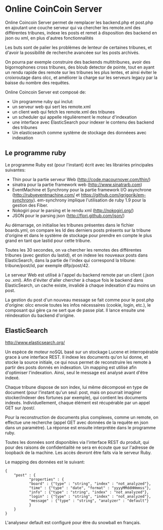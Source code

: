 # Online CoinCoin Server #

Online Coincoin Server permet de remplacer les backend.php et post.php en ajoutant une couche serveur qui va chercher les remote.xml des différentes tribunes, indexe les posts et remet à disposition des backend en json ou xml, en plus d'autres fonctionnalités

Les buts sont de palier les problèmes de lenteur de certaines tribunes, et d'avoir la possibilité de recherche avancéee sur les posts archivés.

On pourra par exemple construire des backends multitribunes, avoir des bigornophones cross tribunes, des bloub detector de pointe, tout en ayant un rendu rapide des remote sur les tribunes les plus lentes, et ainsi éviter le croixroutage dans olcc, et améliorer la charge sur les serveurs legacy par la baisse du nombre des requêtes.
 
Online Coincoin Server est composé de:
 
*  Un programme ruby qui inclut:
  * un serveur web qui sert les remote.xml
  * un client web qui fetch les remote.xml des tribunes
  * un scheduler qui appelle régulièrement le moteur d'indexation
  * une interface avec ElasticSearch pour indexer le contenu des backend des tribunes
* Un elasticsearch comme système de stockage des donnéees avec indexation
 
## Le programme ruby ##

Le programme Ruby est (pour l'instant) écrit avec les librairies principales suivantes:

* Thin pour la partie serveur Web (http://code.macournoyer.com/thin/)
* sinatra pour la partie framework web (http://www.sinatrarb.com)
* EventMachine et Synchrony pour la partie framework I/O asynchrone (http://rubyeventmachine.com/ et https://github.com/igrigorik/em-synchrony). em-synchrony implique l'utilisation de ruby 1.9 pour la gestion des Fiber.
* Nokogiri pour le parsing et le rendu xml (http://nokogiri.org/)
* JSON pour le parsing json (http://flori.github.com/json/) 

Au démarrage, on initialise les tribunes présentes dans le fichier boards.yml, on compare les Id des derniers posts présents sur la tribune d'origine et dans le système de stockage pour prendre en compte le plus grand en tant que lastid pour cette tribune.

Toutes les 30 secondes, on va chercher les remotes des différentes tribunes (avec gestion du lastid), et on indexe les nouveaux posts dans ElasticSearch, dans la partie de l'index qui correspond la tribune: tribune/post/id, par exemple dlfp/post/42.

Le serveur Web est utilisé à l'appel du backend remote par un client (.json ou .xml). Afin d'éviter d'aller chercher à chaque fois le backend dans ElasticSearch, un cache existe, invalidé à chaque indexation d'au moins un post.

La gestion du post d'un nouveau message se fait comme pour le post.php d'origine: olcc envoie toutes les infos nécessaires (cookie, login, etc.), le composant qui gère ça ne sert que de passe plat. Il lance ensuite une réindexation du backend d'origine.

## ElasticSearch ##

http://www.elasticsearch.org/

Un espèce de moteur noSQL basé sur un stockage Lucene et interropérable grace à une interface REST. Il indexe les documents qu'on lui donne, et stocke la source initiale, ce qui nous permet de reconstruire les remote à partir des posts donnés en indexation. Un mapping est utilisé afin d'optimiser l'indexation. Ainsi, seul le message est analysé avant d'être indexé.

Chaque tribune dispose de son index, lui même décomposé en type de document (pour l'instant qu'un seul: post, mais on pourrait imaginer stocker/indexer des fortunes par exemple), qui contient les documents indexés. Individuellement, chaque élément est récupérable par un appel GET sur <tribune>/post/<id>.

Pour la reconstruction de documents plus complexes, comme un remote, on effectue une recherche (appel GET avec données de la requête en json dans un paramètre). La réponse est ensuite interprétée dans le programme ruby.

Toutes les données sont disponibles via l'interface REST du produit, qui pour des raisons de confidentialité ne sera en écoute que sur l'adresse de loopback de la machine. Les accès devront être faits via le serveur Ruby.

Le mapping des données est le suivant:

    {
        "post" : {
               "properties" : {
               "board" : {"type" : "string", "index" : "not_analyzed"},
               "time" : {"type" : "date", "format" : "yyyyMMddHHmmss"},
               "info" : {"type" : "string", "index" : "not_analyzed"},
               "login" : {"type" : "string", "index" : "not_analyzed"},
               "message" : {"type" : "string", "analyzer" : "default"}
               }
        }
    }

L'analyseur default est configuré pour être du snowball en français.
